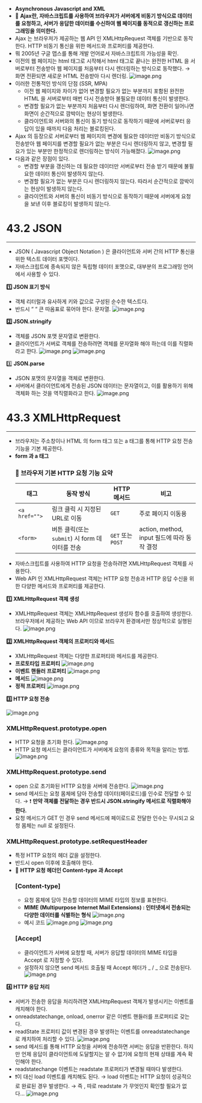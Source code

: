 - **Asynchronous Javascript and XML**
- 🌟 **Ajax란, 자바스크립트를 사용하여 브라우저가 서버에게 비동기 방식으로 데이터를 요청하고, 서버가 응답한 데이터를 수신하여 웹 페이지를 동적으로 갱신하는 프로그래밍을 의미한다.**
- Ajax 는 브라우저가 제공하는 웹 API 인 XMLHttpRequest 객체를 기반으로 동작한다. HTTP 비동기 통신을 위한 메서드와 프로퍼티를 제공한다.
- 뭐 2005년 구글 맵스를 통해 개발 언어로서 자바스크립트의 가능성을 확인.
- 이전의 웹 페이지는 html 태그로 시작해서 html 태그로 끝나는 완전한 HTML 을 서버로부터 전송받아 웹 페이지를 처음부터 다시 렌더링하는 방식으로 동작했다. → 화면 전환되면 새로운 HTML 전송받아 다시 렌더링.
  ![image.png](attachment:a72ff031-39f5-4993-8014-17691c0fce24:image.png)
- 이러한 전통적인 방식의 단점 (SSR, MPA)
  - 이전 웹 페이지와 차이가 없어 변경할 필요가 없는 부분까지 포함된 완전한 HTML 을 서버로부터 매번 다시 전송받아 불필요한 데이터 통신이 발생한다.
  - 변경할 필요가 없는 부분까지 처음부터 다시 렌더링하여, 화면 전환이 일어나면 화면이 순간적으로 깜박이는 현상이 발생한다.
  - 클라이언트와 서버와의 통신이 동기 방식으로 동작하기 때문에 서버로부터 응답이 있을 때까지 다음 처리는 블로킹된다.
- Ajax 의 등장으로 서버로부터 웹 페이지의 변경에 필요한 데이터만 비동기 방식으로 전송받아 웹 페이지를 변경할 필요가 없는 부분은 다시 렌더링하지 않고, 변경할 필요가 있는 부분만 한정적으로 렌더링하는 방식이 가능해졌다.
  ![image.png](attachment:20b12099-0456-445e-a1b8-243974834911:image.png)
- 다음과 같은 장점이 있다.
  - 변경할 부분을 갱신하는 데 필요한 데이터만 서버로부터 전송 받기 때문에 불필요한 데이터 통신이 발생하지 않는다.
  - 변경할 필요가 없는 부분은 다시 렌더링하지 않는다. 따라서 순간적으로 깜박이는 현상이 발생하지 않는다.
  - 클라이언트와 서버의 통신이 비동기 방식으로 동작하기 때문에 서버에게 요청을 보낸 이후 블로킹이 발생하지 않는다.

# 43.2 JSON

---

- JSON ( Javascript Object Notation ) 은 클라이언트와 서버 간의 HTTP 통신을 위한 텍스트 데이터 포맷이다.
- 자바스크립트에 종속되지 않은 독립형 데이터 포맷으로, 대부분의 프로그래밍 언어에서 사용할 수 있다.

**1️⃣ JSON 표기 방식**

- 객체 리터럴과 유사하게 키와 값으로 구성된 순수한 텍스트다.
- 반드시 “ “ 큰 따옴표로 묶어야 한다. 문자열.
  ![image.png](attachment:f1685c89-49c1-499a-a8cb-149dfdfeee6f:image.png)

**2️⃣ JSON.stringify**

- 객체를 JSON 포맷 문자열로 변환한다.
- 클라이언트가 서버로 객체를 전송하려면 객체를 문자열화 해야 하는데 이를 직렬화라고 한다.
  ![image.png](attachment:04ee7593-2130-433f-a222-76cf38cecd29:image.png)
  ![image.png](attachment:f30dc204-33ba-444b-a7ee-362b04f38002:image.png)

3️⃣ **JSON.parse**

- JSON 포맷의 문자열을 객체로 변환한다.
- 서버에서 클라이언트에게 전송된 JSON 데이터는 문자열이고, 이를 활용하기 위해 객체화 하는 것을 역직렬화라고 한다.
  ![image.png](attachment:28db2cc2-f55d-442c-9824-08684ea02bb6:image.png)

# 43.3 XMLHttpRequest

---

- 브라우저는 주소창이나 HTML 의 form 태그 또는 a 태그를 통해 HTTP 요청 전송 기능을 기본 제공한다.
- **form 과 a 태그**
  ### 🔹 브라우저 기본 HTTP 요청 기능 요약
  | 태그          | 동작 방식                                      | HTTP 메서드       | 비고                                        |
  | ------------- | ---------------------------------------------- | ----------------- | ------------------------------------------- |
  | `<a href="">` | 링크 클릭 시 지정된 URL로 이동                 | `GET`             | 주로 페이지 이동용                          |
  | `<form>`      | 버튼 클릭(또는 `submit`) 시 form 데이터를 전송 | `GET` 또는 `POST` | action, method, input 필드에 따라 동작 결정 |
- 자바스크립트를 사용하여 HTTP 요청을 전송하려면 XMLHttpRequest 객체를 사용한다.
- Web API 인 XMLHttpRequest 객체는 HTTP 요청 전송과 HTTP 응답 수신을 위한 다양한 메서드와 프로퍼티를 제공한다.

**1️⃣ XMLHttpRequest 객체 생성**

- XMLHttpRequest 객체는 XMLHttpRequest 생성자 함수를 호출하여 생성한다. 브라우저에서 제공하는 Web API 이므로 브라우저 환경에서만 정상적으로 실행된다.
  ![image.png](attachment:1d7bf33f-56d7-4271-ba21-c19557f36539:image.png)

**2️⃣ XMLHttpRequest 객체의 프로퍼티와 메서드**

- XMLHttpRequest 객체는 다양한 프로퍼티와 메서드를 제공한다.
- **프로토타입 프로퍼티**
  ![image.png](attachment:9392cb26-cbb2-41c7-bce2-07e750672a5f:image.png)
- **이벤트 핸들러 프로퍼티**
  ![image.png](attachment:1fa5cb5e-15fe-4744-9722-b778e6333f9c:image.png)
- **메서드**
  ![image.png](attachment:668be034-3b98-4322-a15c-e0b468a98a80:image.png)
- **정적 프로퍼티**
  ![image.png](attachment:9950a6f9-00f6-406d-af32-31fbcfc68e0f:image.png)

**3️⃣ HTTP 요청 전송**

![image.png](attachment:3200c9b2-a70e-4d03-951f-20989cc307f5:image.png)

### XMLHttpRequest.prototype.open

- HTTP 요청을 초기화 한다.
  ![image.png](attachment:31018f2d-8072-4cfb-8a9a-68aae8266395:image.png)
- HTTP 요청 메서드는 클라이언트가 서버에게 요청의 종류와 목적을 알리는 방법.
  ![image.png](attachment:dac93e1b-d6b5-482f-b200-e6ae40d8cbd9:image.png)

### XMLHttpRequest.prototype.send

- open 으로 초기화된 HTTP 요청을 서버에 전송한다.
  ![image.png](attachment:f33d46e6-619e-40ce-a13c-9123f56aab9b:image.png)
- send 메서드는 요청 몸체에 담아 전송할 데이터(페이로드)를 인수로 전달할 수 있다. → ❗ **만약 객체를 전달하는 경우 반드시 JSON.stringify 메서드로 직렬화해야 한다.**
- 요청 메서드가 GET 인 경우 send 메서드에 페이로드로 전달한 인수는 무시되고 요청 몸체는 null 로 설정된다.

### XMLHttpRequest.prototype.setRequestHeader

- 특정 HTTP 요청의 헤더 값을 설정한다.
- 반드시 open 이후에 호출해야 한다.
- 🌟 **HTTP 요청 헤더인 Content-type 과 Accept**
  ### [Content-type]
  - 요청 몸체에 담아 전송할 데이터의 MIME 타입의 정보를 표현한다.
  - **MIME (Multipurpose Internet Mail Extensions) : 인터넷에서 전송되는 다양한 데이터를 식별하는 형식**
    ![image.png](attachment:2127914d-851c-4036-97fe-ee87c9d54df8:image.png)
  - 예시 코드
    ![image.png](attachment:07471b17-ae8e-4a33-acc2-7f4c8926f7c3:image.png)
    ![image.png](attachment:07471b17-ae8e-4a33-acc2-7f4c8926f7c3:image.png)
  ### [Accept]
  - 클라이언트가 서버에 요청할 때, 서버가 응답할 데이터의 MIME 타입을 Accept 로 지정할 수 있다.
  - 설정하지 않으면 send 메서드 호출될 때 Accept 헤더가 _ / _ 으로 전송된다.
    ![image.png](attachment:91675dac-7c05-4cbf-9f7e-9a9e4d9550c7:image.png)

**4️⃣ HTTP 응답 처리**

- 서버가 전송한 응답을 처리하려면 XMLHttpRequest 객체가 발생시키는 이벤트를 캐치해야 한다.
- onreadstatechange, onload, onerror 같은 이벤트 핸들러를 프로퍼티로 갖는다.
- readState 프로퍼티 값이 변경된 경우 발생하는 이벤트를 onreadstatechange 로 캐치하여 처리할 수 있다.
  ![image.png](attachment:de2a7540-ea37-4c48-9c86-adc79b2e9037:image.png)
- send 메서드를 통해 HTTP 요청을 서버에 전송하면 서버는 응답을 반환한다. 하지만 언제 응답이 클라이언트에 도달할지는 알 수 없기에 요청의 현재 상태를 계속 확인해야 한다.
- readstatechange 이벤트는 readstate 프로퍼티가 변경될 때마다 발생한다.
- ❗이 대신 load 이벤트를 캐치해도 된다. → load 이벤트는 HTTP 요청이 성공적으로 완료된 경우 발생한다. → 즉 , 따로 readstate 가 무엇인지 확인할 필요가 없다…
  ![image.png](attachment:5716d145-4f16-42c7-912f-38d9c416b58d:image.png)

